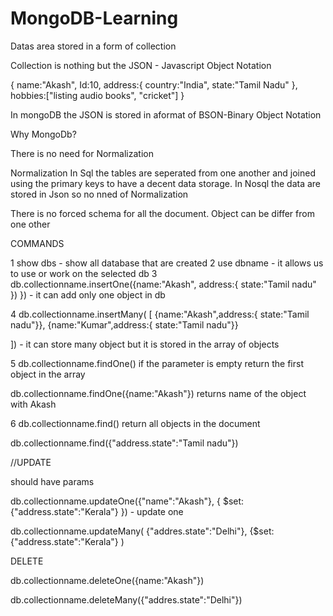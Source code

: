 # MongoDB-Learning

Datas area stored in a form of collection

Collection is nothing but the JSON - Javascript Object Notation

{
name:"Akash",
Id:10,
address:{
country:"India",
state:"Tamil Nadu"
},
hobbies:["listing audio books", "cricket"]
}


In mongoDB the JSON is stored in aformat of BSON-Binary Object Notation

Why MongoDb?

There is no need for Normalization 

Normalization 
      In Sql the tables are seperated from one another and joined using the primary keys to have a decent data storage.
      In Nosql the data are stored in Json so no nned of Normalization
      
      
There is no forced schema for all the document. Object can be differ from one other


COMMANDS

1 show dbs - show all database that are created
2 use dbname - it allows us to use or work on the selected db
3 db.collectionname.insertOne({name:"Akash",
                         address:{
                         state:"Tamil nadu"
                         }) 
                         }) - it can add only one object in db
                         
4 db.collectionname.insertMany(
[
{name:"Akash",address:{ state:"Tamil nadu"}},
{name:"Kumar",address:{ state:"Tamil nadu"}}

])  - it can store many object but it is stored in the array of objects

5 db.collectionname.findOne() if the parameter is empty return the first object in the array

db.collectionname.findOne({name:"Akash"}) returns name of the object with Akash

6 db.collectionname.find() return all objects in the document

db.collectionname.find({"address.state":"Tamil nadu"})

//UPDATE

should have params

db.collectionname.updateOne({"name":"Akash"},
{
$set:{"address.state":"Kerala"}
}) - update one 

db.collectionname.updateMany(
{"addres.state":"Delhi"},
{$set:{"address.state":"Kerala"}
)

DELETE

db.collectionname.deleteOne({name:"Akash"})

db.collectionname.deleteMany({"addres.state":"Delhi"})















